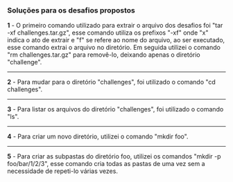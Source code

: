 ### Soluções para os desafios propostos

**1**  -  O primeiro comando utilizado para extrair o arquivo dos desafios foi "tar -xf challenges.tar.gz", esse comando utiliza os prefixos "-xf" onde "x" indica o ato de extrair e "f" se refere ao nome do arquivo,
ao ser executado, esse comando extrai o arquivo no diretório. Em seguida utilizei o comando "rm challenges.tar.gz" para removê-lo, deixando apenas o diretório "challenge".

---

**2**  - Para mudar para o diretório "challenges", foi utilizado o comando "cd challenges".

---

**3** - Para listar os arquivos do diretório "challenges", foi utilizado o comando "ls".

---

**4** - Para criar um novo diretório, utilizei o comando "mkdir foo".

---

**5** - Para criar as subpastas do diretório foo, utilizei os comandos "mkdir -p foo/bar/1/2/3", esse comando cria todas as pastas de uma vez sem a necessidade de repeti-lo várias vezes.




